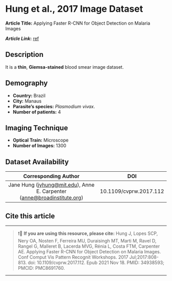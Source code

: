 # **Hung et al., 2017 Image Dataset**  
**Article Title:** Applying Faster R-CNN for Object Detection on Malaria Images

**_Article Link_:** [ref](https://www.ncbi.nlm.nih.gov/pmc/articles/PMC8691760/)

## **Description**
It is a **thin**, **Giemsa-stained** blood smear image dataset.


## **Demography**
+ **Country:** Brazil
+ **City:** Manaus
+ **Parasite’s species:**  _Plasmodium vivax_.
+ **Number of patients:** 4


## **Imaging Technique**
+ **Optical Train:** Microscope
+ **Number of Images:** 1300


## **Dataset Availability**
|**Corresponding Author**|**DOI**|
|:---:|:---:|
|Jane Hung (jyhung@mit.edu), Anne E. Carpenter (anne@broadinstitute.org) |10.1109/cvprw.2017.112|


## **Cite this article**
---
>
> ❗🛑 **If you are using this resource, please cite:** Hung J, Lopes SCP, Nery OA, Nosten F, Ferreira MU, Duraisingh MT, Marti M, Ravel D, Rangel G, Malleret B, Lacerda MVG, Rénia L, Costa FTM, Carpenter AE. Applying Faster R-CNN for Object Detection on Malaria Images. Conf Comput Vis Pattern Recognit Workshops. 2017 Jul;2017:808-813. doi: 10.1109/cvprw.2017.112. Epub 2021 Nov 18. PMID: 34938593; PMCID: PMC8691760.
>
---
